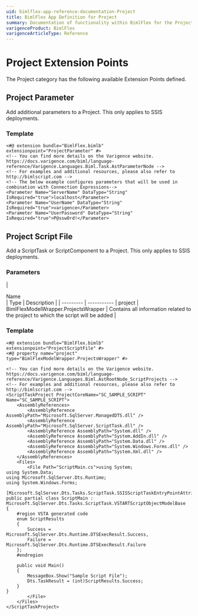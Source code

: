 ```yaml
---
uid: bimlflex-app-reference-documentation-Project
title: BimlFlex App Definition for Project
summary: Documentation of functionality within BimlFlex for the Project Extension Point category
varigenceProduct: BimlFlex
varigenceArticleType: Reference
---
```


# Project Extension Points

The Project category has the following available Extension Points defined.
  
## Project Parameter

Add additional parameters to a Project. This only applies to SSIS deployments.
### Template

```biml
<#@ extension bundle="BimlFlex.bimlb" extensionpoint="ProjectParameter" #>
<!-- You can find more details on the Varigence website. https://docs.varigence.com/biml/language-reference/Varigence.Languages.Biml.Task.AstParameterNode -->
<!-- For examples and additional resources, please also refer to http://bimlscript.com -->
<!-- The below example configures parameters that will be used in combination with Connection Expressions-->
<Parameter Name="ServerName" DataType="String" IsRequired="true">localhost</Parameter>
<Parameter Name="UserName" DataType="String" IsRequired="true">varigence</Parameter>
<Parameter Name="UserPassword" DataType="String" IsRequired="true">P@ssw0rd!</Parameter>
```

## Project Script File

Add a ScriptTask or ScriptComponent to a Project. This only applies to SSIS deployments.

### Parameters

| <div style="width:150px">Name</div> | Type | Description |
| --------- | ----------- |
project | BimlFlexModelWrapper.ProjectsWrapper | Contains all information related to the project to which the script will be added |

### Template

```biml
<#@ extension bundle="BimlFlex.bimlb" extensionpoint="ProjectScriptFile" #>
<#@ property name="project" type="BimlFlexModelWrapper.ProjectsWrapper" #>

<!-- You can find more details on the Varigence website. https://docs.varigence.com/biml/language-reference/Varigence.Languages.Biml.AstRootNode_ScriptProjects -->
<!-- For examples and additional resources, please also refer to http://bimlscript.com -->
<ScriptTaskProject ProjectCoreName="SC_SAMPLE_SCRIPT" Name="SC_SAMPLE_SCRIPT">
	<AssemblyReferences>
		<AssemblyReference AssemblyPath="Microsoft.SqlServer.ManagedDTS.dll" />
		<AssemblyReference AssemblyPath="Microsoft.SqlServer.ScriptTask.dll" />
		<AssemblyReference AssemblyPath="System.dll" />
		<AssemblyReference AssemblyPath="System.AddIn.dll" />
		<AssemblyReference AssemblyPath="System.Data.dll" />
		<AssemblyReference AssemblyPath="System.Windows.Forms.dll" />
		<AssemblyReference AssemblyPath="System.Xml.dll" />
	</AssemblyReferences>
	<Files>
		<File Path="ScriptMain.cs">using System;
using System.Data;
using Microsoft.SqlServer.Dts.Runtime;
using System.Windows.Forms;

[Microsoft.SqlServer.Dts.Tasks.ScriptTask.SSISScriptTaskEntryPointAttribute]
public partial class ScriptMain : Microsoft.SqlServer.Dts.Tasks.ScriptTask.VSTARTScriptObjectModelBase
{
	#region VSTA generated code
	enum ScriptResults
	{
		Success = Microsoft.SqlServer.Dts.Runtime.DTSExecResult.Success,
		Failure = Microsoft.SqlServer.Dts.Runtime.DTSExecResult.Failure
	};
	#endregion

	public void Main()
	{
		MessageBox.Show("Sample Script File");
		Dts.TaskResult = (int)ScriptResults.Success;
	}
}
		</File>
	</Files>
</ScriptTaskProject>
```

